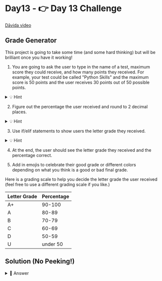 # Day13 - 👉 Day 13 Challenge


<a href="https://www.youtube.com/watch?v=fOFWkmAyCHY" target="_blank">Dāvida video</a>

## Grade Generator
This project is going to take some time (and some hard thinking) but will be brilliant once you have it working!

1. You are going to ask the user to type in the name of a test, maximum score they could receive, and how many points they received. For example, your test could be called "Python Skills" and the maximum score is 50 points and the user receives 30 points out of 50 possible points.

<details>
<summary>💡 Hint</summary>
What do you need to add to your input when using whole numbers?
</details>

2. Figure out the percentage the user received and round to 2 decimal places.

<details>
<summary>💡 Hint</summary>

You will need to divide to determine the total score the user received. Don't forget to `round`.

</details>

3. Use if/elif statements to show users the letter grade they received.



<details>
<summary>💡 Hint</summary>

Think about the symbols: `<`, `>`, etc. Don't forget to restate the full question with the variable name (like you did on day 8).

</details>

4. At the end, the user should see the letter grade they received and the percentage correct.

5. Add in emojis to celebrate their good grade or different colors depending on what you think is a good or bad final grade.

Here is a grading scale to help you decide the letter grade the user received (feel free to use a different grading scale if you like.)


| Letter Grade | Percentage |
|--------------|------------|
| A+           | 90-100     |
| A            | 80-89      |
| B            | 70-79      |
| C            | 60-69      |
| D            | 50-59      |
| U            | under 50   |


## Solution (No Peeking!)


<details>
<summary>👀 Answer</summary>

```python 
print("Exam Grade Calculator")
print()
name_of_exam = input("Name of exam: ")
print()
total_score = int(input("Max. Possible Score:"))
your_score = int(input("Your score: "))
print()



number_score = float(your_score / total_score)
final_number = round(number_score, 2)
final_perc = round(float(your_score / total_score)*100, 2)

print("You got",final_perc,"%")

if final_number >= .90:
  print("Your letter score is an A+")
elif final_number >= .80 and final_number <= .89:
  print("Your letter grade is an A-.")
elif final_number >= .70 and final_number <= .79:
  print("Your letter score is a B.")
elif final_number >= .60 and final_number <= .69:
  print("Your letter grade is a C.")
elif final_number >= .50 and final_number <= .59:
  print("Your letter grade is a D.")
elif final_number <= .49:
  print("Your letter grade is a U.")
else: 
  print("Try again!")
```

</details>
